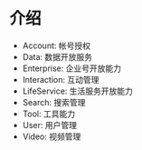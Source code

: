 # 介绍
- Account: 帐号授权
- Data: 数据开放服务
- Enterprise: 企业号开放能力
- Interaction: 互动管理
- LifeService: 生活服务开放能力
- Search: 搜索管理
- Tool: 工具能力
- User: 用户管理
- Video: 视频管理
